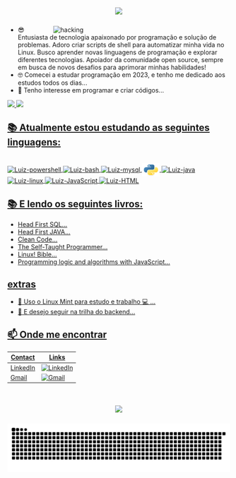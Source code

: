 <h1 align="center">
<img src="https://readme-typing-svg.herokuapp.com/?font=Righteous&size=35&center=true&vCenter=true&width=500&height=70&duration=5000&lines=Oi!+👋;+Bora+codar?!;" />
</h1>
<img src="https://gifs.eco.br/wp-content/uploads/2022/10/gifs-de-gamer-3.gif" alt="hacking" min-width="400px" max-width="400px" width="400px" align="right">



- 😎 Entusiasta de tecnologia apaixonado por programação e solução de problemas. Adoro criar scripts de shell para automatizar minha vida no Linux. Busco aprender novas linguagens de programação e explorar diferentes tecnologias. Apoiador da comunidade open source, sempre em busca de novos desafios para aprimorar minhas habilidades!
- 🤓 Comecei a estudar programação em 2023, e tenho me dedicado aos estudos todos os dias...
- 👀 Tenho interesse em programar e criar códigos...

<div>
  <a href="https://github.com/ketteiGustavo">
  <img height="180em" src="https://github-readme-stats.vercel.app/api?username=ketteiGustavo&show_icons=true&theme=tokyonight&incluide_all_commits=true&count_private=true"/>
  <img height="180em" src="https://github-readme-stats.vercel.app/api/top-langs/?username=ketteiGustavo&layout=compact&langs_count=16&theme=tokyonight&incluide_all_commits=true&count_private=true"/>
</div>

##  📚 Atualmente estou estudando as seguintes linguagens:  
<div style="display: inline_block"><br>
<img align="center" alt="Luiz-powershell" height="30" width="40" src="https://cdn.jsdelivr.net/gh/devicons/devicon@latest/icons/powershell/powershell-original.svg"/>
<img align="center" alt="Luiz-bash" height="30" width="40" src="https://cdn.jsdelivr.net/gh/devicons/devicon@latest/icons/bash/bash-plain.svg"/>
<img align="center" alt="Luiz-mysql" height="30" width="40" src="https://cdn.jsdelivr.net/gh/devicons/devicon@latest/icons/mysql/mysql-original-wordmark.svg">
<img align="center" alt="Luiz-python" height="30" width="40" src="https://raw.githubusercontent.com/devicons/devicon/master/icons/python/python-original.svg">
<img align="center" alt="Luiz-java" height="30" width="40" src="https://cdn.jsdelivr.net/gh/devicons/devicon@latest/icons/java/java-original-wordmark.svg">
<img align="center" alt="Luiz-linux" height="30" width="40" src="https://cdn.jsdelivr.net/gh/devicons/devicon@latest/icons/linux/linux-original.svg">
<img align="center" alt="Luiz-JavaScript" height="30" width="40" src="https://cdn.jsdelivr.net/gh/devicons/devicon@latest/icons/javascript/javascript-plain.svg" />
<img align="center" alt="Luiz-HTML" height="30" width="40" src="https://cdn.jsdelivr.net/gh/devicons/devicon@latest/icons/html5/html5-plain-wordmark.svg" />
</div>

## 📚 E lendo os seguintes livros:
  - Head First SQL...
  - Head First JAVA...
  - Clean Code...
  - The Self-Taught Programmer...
  - Linux! Bible...
  - Programming logic and algorithms with JavaScript...

##  extras
- 🐧 Uso o Linux Mint para estudo e trabalho 💻 ...
- 💞️ E desejo seguir na trilha do backend...

## 📫 Onde me encontrar

| Contact | Links |
|-------|---------|
|LinkedIn | [![LinkedIn](https://img.shields.io/badge/LinkedIn-000?style=for-the-badge&logo=linkedin&logoColor=0E76A8)](https://www.linkedin.com/in/luizgustavocesar/)
| Gmail | [![Gmail](https://img.shields.io/badge/Gmail-D14836?style=for-the-badge&logo=gmail&logoColor=white)](mailto:luizgcesar@gmail.com)

##

<h1 align="center">
<img src="https://readme-typing-svg.herokuapp.com/?font=Righteous&size=35&center=true&vCenter=true&width=500&height=70&duration=4500&lines=Bye👋!;" />
</h1>



![snake gif](https://github.com/ketteiGustavo/ketteiGustavo/blob/output/github-snake-dark.svg)


<!---
LuizGCesar/LuizGCesar is a ✨ special ✨ repository because its `README.md` (this file) appears on your GitHub profile.
You can click the Preview link to take a look at your changes.
--->

